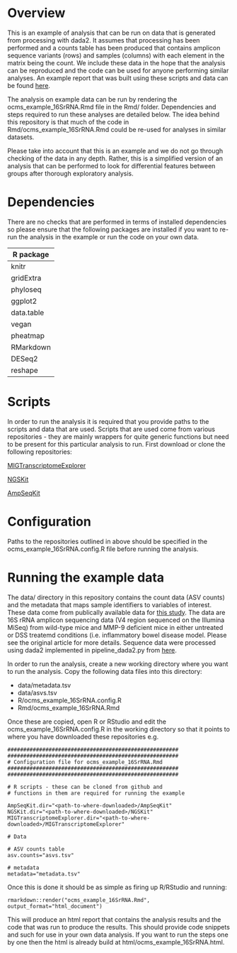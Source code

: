 # Overview

This is an example of analysis that can be run on data that is generated from processing with dada2. It assumes that processing has been performed and a counts table has been produced that contains amplicon sequence variants (rows) and samples (columns) with each element in the matrix being the count. We include these data in the hope that the analysis can be reproduced and the code can be used for anyone performing similar analyses. An example report that was built using these scripts and data can be found [here](https://www.kennedy.ox.ac.uk/files/research/advanced_data_analysis.html).

The analysis on example data can be run by rendering the ocms_example_16SrRNA.Rmd file in the Rmd/ folder. Dependencies and steps required to run these analyses are detailed below. The idea behind this repository is that much of the code in Rmd/ocms_example_16SrRNA.Rmd could be re-used for analyses in similar datasets.

Please take into account that this is an example and we do not go through checking of the data in any depth. Rather, this is a simplified version of an analysis that can be performed to look for differential features between groups after thorough exploratory analysis.

# Dependencies

There are no checks that are performed in terms of installed dependencies so please ensure that the following packages are installed if you want to re-run the analysis in the example or run the code on your own data.

| **R package**   |
|-----------------|
| knitr           |
| gridExtra       |
| phyloseq        |
| ggplot2         |
| data.table      |
| vegan           |
| pheatmap        |
| RMarkdown       |
| DESeq2          |
| reshape         |

# Scripts

In order to run the analysis it is required that you provide paths to the scripts and data that are used. Scripts that are used come from various repositories - they are mainly wrappers for quite generic functions but need to be present for this particular analysis to run. First download or clone the following repositories:

[MIGTranscriptomeExplorer](https://github.com/nickilott/MIGTranscriptomeExplorer)

[NGSKit](https://github.com/nickilott/NGSKit)

[AmpSeqKit](https://github.com/nickilott/AmpSeqKit)

# Configuration

Paths to the repositories outlined in above should be specified in the ocms_example_16SrRNA.config.R file before running the analysis.

# Running the example data

The data/ directory in this repository contains the count data (ASV counts) and the metadata that maps sample identifiers to variables of interest. These data come from publically available data for [this study](https://www.nature.com/articles/s41522-018-0059-0). The data are 16S rRNA amplicon sequencing data (V4 region sequenced on the Illumina MiSeq) from wild-type mice and MMP-9 deficient mice in either untreated or DSS treatemd conditions (i.e. inflammatory bowel disease model. Please see the original article for more details. Sequence data were processed using dada2 implemented in pipeline_dada2.py from [here](https://github.com/nickilott/NGSKit).

In order to run the analysis, create a new working directory where you want to run the analysis. Copy the following data files into this directory:

* data/metadata.tsv
* data/asvs.tsv
* R/ocms_example_16SrRNA.config.R
* Rmd/ocms_example_16SrRNA.Rmd

Once these are copied, open R or RStudio and edit the ocms_example_16SrRNA.config.R in the working directory so that it points to where you have downloaded these repositories e.g.

```
######################################################
######################################################
# Configuration file for ocms_example_16SrRNA.Rmd
######################################################
######################################################

# R scripts - these can be cloned from github and
# functions in them are required for running the example

AmpSeqKit.dir="<path-to-where-downloaded>/AmpSeqKit"
NGSKit.dir="<path-to-where-downloaded>/NGSKit"
MIGTranscriptomeExplorer.dir="<path-to-where-downloaded>/MIGTranscriptomeExplorer"

# Data

# ASV counts table
asv.counts="asvs.tsv"

# metadata
metadata="metadata.tsv"

```

Once this is done it should be as simple as firing up R/RStudio and running:

```
rmarkdown::render("ocms_example_16SrRNA.Rmd", output_format="html_document")
```

This will produce an html report that contains the analysis results and the code that was run to produce the results. This should provide code snippets and such for use in your own data analysis. If you want to run the steps one by one then the html is already build at html/ocms_example_16SrRNA.html.

